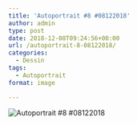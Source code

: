 ```yaml
---
title: 'Autoportrait #8 #08122018'
author: admin
type: post
date: 2018-12-08T09:24:56+00:00
url: /autoportrait-8-08122018/
categories:
  - Dessin
tags:
  - Autoportrait
format: image

---
```

![Autoportrait #8 #08122018](./img_0032.jpg)